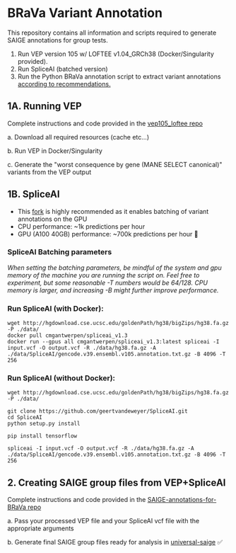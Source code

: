 # BRaVa Variant Annotation
This repository contains all information and scripts required to generate SAIGE annotations for group tests.


1. Run VEP version 105 w/ LOFTEE v1.04_GRCh38 (Docker/Singularity provided).
2. Run SpliceAI (batched version)
3. Run the Python BRaVa annotation script to extract variant annotations [according to recommendations.](https://docs.google.com/document/d/11Nnb_nUjHnqKCkIB3SQAbR6fl66ICdeA-x_HyGWsBXM/edit#)

## 1A. Running VEP

Complete instructions and code provided in the [vep105_loftee repo](https://github.com/BRaVa-genetics/vep105_loftee)

a. Download all required resources (cache etc...)

b. Run VEP in Docker/Singularity

c. Generate the "worst consequence by gene (MANE SELECT canonical)" variants from the VEP output

## 1B. SpliceAI
- This [fork](https://github.com/geertvandeweyer/SpliceAI) is highly recommended as it enables batching of variant annotations on the GPU 
- CPU performance: ~1k predictions per hour
- GPU (A100 40GB) performance: ~700k predictions per hour 🚀

### SpliceAI Batching parameters
*When setting the batching parameters, be mindful of the system and gpu memory of the machine you are running the script on. Feel free to experiment, but some reasonable -T numbers would be 64/128. CPU memory is larger, and increasing -B might further improve performance.*

### Run SpliceAI (with Docker):
```
wget http://hgdownload.cse.ucsc.edu/goldenPath/hg38/bigZips/hg38.fa.gz -P ./data/
docker pull cmgantwerpen/spliceai_v1.3
docker run --gpus all cmgantwerpen/spliceai_v1.3:latest spliceai -I input.vcf -O output.vcf -R ./data/hg38.fa.gz -A ./data/SpliceAI/gencode.v39.ensembl.v105.annotation.txt.gz -B 4096 -T 256
```
### Run SpliceAI (without Docker):
```
wget http://hgdownload.cse.ucsc.edu/goldenPath/hg38/bigZips/hg38.fa.gz -P ./data/

git clone https://github.com/geertvandeweyer/SpliceAI.git
cd SpliceAI
python setup.py install

pip install tensorflow

spliceai -I input.vcf -O output.vcf -R ./data/hg38.fa.gz -A ./data/SpliceAI/gencode.v39.ensembl.v105.annotation.txt.gz -B 4096 -T 256
```

## 2. Creating SAIGE group files from VEP+SpliceAI

Complete instructions and code provided in the [SAIGE-annotations-for-BRaVa repo](https://github.com/BRaVa-genetics/variant-annotation-python/tree/main)

a. Pass your processed VEP file and your SpliceAI vcf file with the appropriate arguments

b. Generate final SAIGE group files ready for analysis in [universal-saige](https://github.com/BRaVa-genetics/universal-saige/) ✅

